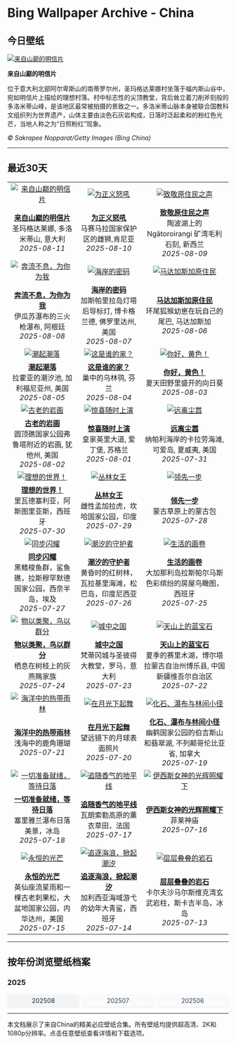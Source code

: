 # Bing Wallpaper Archive - China

## 今日壁纸

[![来自山巅的明信片](https://www.bing.com/th?id=OHR.SantaMaddalena_ZH-CN7421083295_UHD.jpg&pid=hp&w=2560)](https://bing.codexun.com/cn/detail/20250811)

**来自山巅的明信片**

位于意大利北部阿尔卑斯山的南蒂罗尔州，圣玛格达莱娜村坐落于福内斯山谷中，宛如明信片上描绘的理想村落。村中标志性的尖顶教堂，背后耸立着刀削斧刻般的多洛米蒂山峰，是该地区最常被拍摄的景致之一。多洛米蒂山脉本身被联合国教科文组织列为世界遗产，山体主要由淡色石灰岩构成，日落时泛起柔和的粉红色光芒，当地人称之为“日照粉红”现象。

*© Sakrapee Nopparat/Getty Images (Bing China)*

---

## 最近30天

| | | |
|:---:|:---:|:---:|
| [![来自山巅的明信片](https://www.bing.com/th?id=OHR.SantaMaddalena_ZH-CN7421083295_UHD.jpg&pid=hp&w=2560)](https://bing.codexun.com/cn/detail/20250811) | [![为正义怒吼](https://www.bing.com/th?id=OHR.LionessKenya_ZH-CN6791029673_UHD.jpg&pid=hp&w=2560)](https://bing.codexun.com/cn/detail/20250810) | [![致敬原住民之声](https://www.bing.com/th?id=OHR.MaoriRock_ZH-CN5614685493_UHD.jpg&pid=hp&w=2560)](https://bing.codexun.com/cn/detail/20250809) | 
| **[来自山巅的明信片](https://bing.codexun.com/cn/detail/20250811)**<br>圣玛格达莱娜, 多洛米蒂山, 意大利<br>*2025-08-11* | **[为正义怒吼](https://bing.codexun.com/cn/detail/20250810)**<br>马赛马拉国家保护区的雌狮,肯尼亚<br>*2025-08-10* | **[致敬原住民之声](https://bing.codexun.com/cn/detail/20250809)**<br>陶波湖上的 Ngātoroirangi 矿湾毛利石刻, 新西兰<br>*2025-08-09* | 
| [![奔流不息，为你为我](https://www.bing.com/th?id=OHR.IguazuArgentina_ZH-CN4457051931_UHD.jpg&pid=hp&w=2560)](https://bing.codexun.com/cn/detail/20250808) | [![海岸的密码](https://www.bing.com/th?id=OHR.GasparillaLight_ZH-CN6855683859_UHD.jpg&pid=hp&w=2560)](https://bing.codexun.com/cn/detail/20250807) | [![马达加斯加原住民](https://www.bing.com/th?id=OHR.BabyLemur_ZH-CN6617977758_UHD.jpg&pid=hp&w=2560)](https://bing.codexun.com/cn/detail/20250806) | 
| **[奔流不息，为你为我](https://bing.codexun.com/cn/detail/20250808)**<br>伊瓜苏瀑布的三火枪瀑布, 阿根廷<br>*2025-08-08* | **[海岸的密码](https://bing.codexun.com/cn/detail/20250807)**<br>加斯帕里拉岛灯塔后导标灯, 博卡格兰德, 佛罗里达州, 美国<br>*2025-08-07* | **[马达加斯加原住民](https://bing.codexun.com/cn/detail/20250806)**<br>环尾狐猴幼崽在玩自己的尾巴‌, 马达加斯加<br>*2025-08-06* | 
| [![潮起潮落](https://www.bing.com/th?id=OHR.CaliforniaTidepool_ZH-CN6273815361_UHD.jpg&pid=hp&w=2560)](https://bing.codexun.com/cn/detail/20250805) | [![这是谁的家？](https://www.bing.com/th?id=OHR.LaplandOwl_ZH-CN6070251232_UHD.jpg&pid=hp&w=2560)](https://bing.codexun.com/cn/detail/20250804) | [![你好，黄色！](https://www.bing.com/th?id=OHR.HappySunflower_ZH-CN5840993161_UHD.jpg&pid=hp&w=2560)](https://bing.codexun.com/cn/detail/20250803) | 
| **[潮起潮落](https://bing.codexun.com/cn/detail/20250805)**<br>拉霍亚的潮汐池‌, 加利福尼亚州, 美国<br>*2025-08-05* | **[这是谁的家？](https://bing.codexun.com/cn/detail/20250804)**<br>巢中的乌林鸮, 芬兰<br>*2025-08-04* | **[你好，黄色！](https://bing.codexun.com/cn/detail/20250803)**<br>夏天田野里盛开的向日葵<br>*2025-08-03* | 
| [![古老的岩画](https://www.bing.com/th?id=OHR.FruitaPetroglyphs_ZH-CN5423905955_UHD.jpg&pid=hp&w=2560)](https://bing.codexun.com/cn/detail/20250802) | [![惊喜随时上演](https://www.bing.com/th?id=OHR.EdinburghFringe_ZH-CN5243292664_UHD.jpg&pid=hp&w=2560)](https://bing.codexun.com/cn/detail/20250801) | [![远离尘嚣](https://www.bing.com/th?id=OHR.NaPaliKauai_ZH-CN5070149838_UHD.jpg&pid=hp&w=2560)](https://bing.codexun.com/cn/detail/20250731) | 
| **[古老的岩画](https://bing.codexun.com/cn/detail/20250802)**<br>圆顶礁国家公园弗鲁塔附近的岩画, 犹他州, 美国<br>*2025-08-02* | **[惊喜随时上演](https://bing.codexun.com/cn/detail/20250801)**<br>皇家英里大道, 爱丁堡, 苏格兰<br>*2025-08-01* | **[远离尘嚣](https://bing.codexun.com/cn/detail/20250731)**<br>纳帕利海岸的卡拉劳海滩, 可爱岛, 夏威夷, 美国<br>*2025-07-31* | 
| [![理想的世界！](https://www.bing.com/th?id=OHR.RibadesellaSummer_ZH-CN4852547359_UHD.jpg&pid=hp&w=2560)](https://bing.codexun.com/cn/detail/20250730) | [![丛林女王](https://www.bing.com/th?id=OHR.TigerDay_ZH-CN4359136631_UHD.jpg&pid=hp&w=2560)](https://bing.codexun.com/cn/detail/20250729) | [![领先一步](https://www.bing.com/th?id=OHR.MongoliaYurts_ZH-CN4015475887_UHD.jpg&pid=hp&w=2560)](https://bing.codexun.com/cn/detail/20250728) | 
| **[理想的世界！](https://bing.codexun.com/cn/detail/20250730)**<br>里瓦德塞利亚，阿斯图里亚斯，西班牙<br>*2025-07-30* | **[丛林女王](https://bing.codexun.com/cn/detail/20250729)**<br>雌性孟加拉虎，坎哈国家公园，印度<br>*2025-07-29* | **[领先一步](https://bing.codexun.com/cn/detail/20250728)**<br>蒙古草原上的蒙古包<br>*2025-07-28* | 
| [![同步闪耀](https://www.bing.com/th?id=OHR.BlackfinBarracuda_ZH-CN3850642551_UHD.jpg&pid=hp&w=2560)](https://bing.codexun.com/cn/detail/20250727) | [![潮汐的守护者](https://www.bing.com/th?id=OHR.MangroveTwilight_ZH-CN3596666263_UHD.jpg&pid=hp&w=2560)](https://bing.codexun.com/cn/detail/20250726) | [![生活的画卷](https://www.bing.com/th?id=OHR.LasPalmas_ZH-CN5993442425_UHD.jpg&pid=hp&w=2560)](https://bing.codexun.com/cn/detail/20250725) | 
| **[同步闪耀](https://bing.codexun.com/cn/detail/20250727)**<br>黑鳍梭鱼群，鲨鱼礁，拉斯穆罕默德国家公园，西奈半岛，埃及<br>*2025-07-27* | **[潮汐的守护者](https://bing.codexun.com/cn/detail/20250726)**<br>黄昏时的红树林，瓦拉基里海滩，松巴岛，印度尼西亚<br>*2025-07-26* | **[生活的画卷](https://bing.codexun.com/cn/detail/20250725)**<br>大加那利岛拉斯帕尔马斯色彩缤纷的房屋鸟瞰图，西班牙<br>*2025-07-25* | 
| [![物以类聚，鸟以群分](https://www.bing.com/th?id=OHR.AshyWoodswallow_ZH-CN3224168805_UHD.jpg&pid=hp&w=2560)](https://bing.codexun.com/cn/detail/20250724) | [![城中之国](https://www.bing.com/th?id=OHR.VaticanCity_ZH-CN3075109504_UHD.jpg&pid=hp&w=2560)](https://bing.codexun.com/cn/detail/20250723) | [![天山上的蓝宝石](https://www.bing.com/th?id=OHR.GreatHeatY25_ZH-CN8252122347_UHD.jpg&pid=hp&w=2560)](https://bing.codexun.com/cn/detail/20250722) | 
| **[物以类聚，鸟以群分](https://bing.codexun.com/cn/detail/20250724)**<br>栖息在树枝上的灰燕鵙家族<br>*2025-07-24* | **[城中之国](https://bing.codexun.com/cn/detail/20250723)**<br>梵蒂冈城与圣彼得大教堂，罗马，意大利<br>*2025-07-23* | **[天山上的蓝宝石](https://bing.codexun.com/cn/detail/20250722)**<br>夏季的赛里木湖，博尔塔拉蒙古自治州博乐县, 中国新疆维吾尔自治区<br>*2025-07-22* | 
| [![海洋中的热带雨林](https://www.bing.com/th?id=OHR.AcroporaReef_ZH-CN2622120276_UHD.jpg&pid=hp&w=2560)](https://bing.codexun.com/cn/detail/20250721) | [![在月光下起舞](https://www.bing.com/th?id=OHR.BigMoon_ZH-CN2508603883_UHD.jpg&pid=hp&w=2560)](https://bing.codexun.com/cn/detail/20250720) | [![化石、瀑布与林间小径](https://www.bing.com/th?id=OHR.YohoNP_ZH-CN2349599497_UHD.jpg&pid=hp&w=2560)](https://bing.codexun.com/cn/detail/20250719) | 
| **[海洋中的热带雨林](https://bing.codexun.com/cn/detail/20250721)**<br>浅海中的鹿角珊瑚<br>*2025-07-21* | **[在月光下起舞](https://bing.codexun.com/cn/detail/20250720)**<br>望远镜下的月球表面照片<br>*2025-07-20* | **[化石、瀑布与林间小径](https://bing.codexun.com/cn/detail/20250719)**<br>幽鹤国家公园的伯吉斯山和翡翠湖, 不列颠哥伦比亚省, 加拿大<br>*2025-07-19* | 
| [![一切准备就绪，等待日落](https://www.bing.com/th?id=OHR.IcelandSolstice_ZH-CN6073168622_UHD.jpg&pid=hp&w=2560)](https://bing.codexun.com/cn/detail/20250718) | [![追随香气的地平线](https://www.bing.com/th?id=OHR.FranceLavender_ZH-CN1639602547_UHD.jpg&pid=hp&w=2560)](https://bing.codexun.com/cn/detail/20250717) | [![伊西斯女神的光辉照耀下](https://www.bing.com/th?id=OHR.TemplePhilae_ZH-CN1232015188_UHD.jpg&pid=hp&w=2560)](https://bing.codexun.com/cn/detail/20250716) | 
| **[一切准备就绪，等待日落](https://bing.codexun.com/cn/detail/20250718)**<br>塞里雅兰瀑布日落美景，冰岛<br>*2025-07-18* | **[追随香气的地平线](https://bing.codexun.com/cn/detail/20250717)**<br>瓦朗索勒高原的薰衣草田，法国<br>*2025-07-17* | **[伊西斯女神的光辉照耀下](https://bing.codexun.com/cn/detail/20250716)**<br>菲莱神庙<br>*2025-07-16* | 
| [![永恒的光芒](https://www.bing.com/th?id=OHR.PerseidsPine_ZH-CN1081004815_UHD.jpg&pid=hp&w=2560)](https://bing.codexun.com/cn/detail/20250715) | [![追逐海浪，掀起潮汐](https://www.bing.com/th?id=OHR.YoungShark_ZH-CN0887374663_UHD.jpg&pid=hp&w=2560)](https://bing.codexun.com/cn/detail/20250714) | [![层层叠叠的岩石](https://www.bing.com/th?id=OHR.BasaltColumns_ZH-CN0743036217_UHD.jpg&pid=hp&w=2560)](https://bing.codexun.com/cn/detail/20250713) | 
| **[永恒的光芒](https://bing.codexun.com/cn/detail/20250715)**<br>英仙座流星雨和一棵古老刺果松，大盆地国家公园，内华达州，美国<br>*2025-07-15* | **[追逐海浪，掀起潮汐](https://bing.codexun.com/cn/detail/20250714)**<br>加利西亚海域游弋的幼年大青鲨，西班牙<br>*2025-07-14* | **[层层叠叠的岩石](https://bing.codexun.com/cn/detail/20250713)**<br>卡尔夫沙马尔斯维克湾玄武岩柱，斯卡吉半岛，冰岛<br>*2025-07-13* | 


---

## 按年份浏览壁纸档案

### 2025
<div style="display: grid; grid-template-columns: repeat(auto-fit, minmax(80px, 1fr)); gap: 6px; margin: 12px 0;">
<a href="https://bing.codexun.com/cn/archive/202508" style="padding: 6px 12px; font-size: 14px; border-radius: 6px; box-shadow: 0 1px 2px rgba(0,0,0,0.1); background-color: #f3f4f6; color: #374151; text-decoration: none; text-align: center; transition: background-color 0.2s ease; font-weight: 500;">202508</a>
<a href="https://bing.codexun.com/cn/archive/202507" style="padding: 6px 12px; font-size: 14px; border-radius: 6px; box-shadow: 0 1px 2px rgba(0,0,0,0.1); background-color: #f9fafb; color: #374151; text-decoration: none; text-align: center; transition: background-color 0.2s ease;">202507</a>
<a href="https://bing.codexun.com/cn/archive/202506" style="padding: 6px 12px; font-size: 14px; border-radius: 6px; box-shadow: 0 1px 2px rgba(0,0,0,0.1); background-color: #f9fafb; color: #374151; text-decoration: none; text-align: center; transition: background-color 0.2s ease;">202506</a>
</div>



---

本文档展示了来自China的精美必应壁纸合集。所有壁纸均提供超高清、2K和1080p分辨率。点击任意壁纸查看详情和下载选项。
